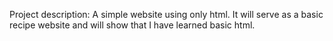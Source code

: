 Project description: A simple website using only html. It will serve as a basic recipe website and will show that I have learned basic html. 

<!-- Set up your README.md file and write a brief introduction describing what the current project is and what skills you will have demonstrated once you have completed it. (You can also do this as a self-reflection at the end of the project, which is a good way to review what you have learned.) -->